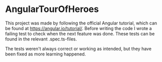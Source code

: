 # AngularTourOfHeroes

This project was made by following the official Angular tutorial, which can be found at https://angular.io/tutorial/. Before writing the code I wrote a failing test to check when the next feature was done. These tests can be found in the relevant .spec.ts-files.

The tests weren't always correct or working as intended, but they have been fixed as more learning happened.
